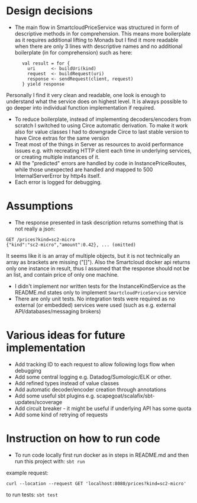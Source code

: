 # Design decisions
- The main flow in SmartcloudPriceService was structured in form of descriptive methods in for comprehension. This means more boilerplate as it requires 
additional lifting to Monads but I find it more readable when there are only 3 lines with descriptive names and no additional boilerplate (in for comprehension) such as here:
```commandline
      val result = for {
        uri      <- buildUri(kind)
        request  <- buildRequest(uri)
        response <- sendRequest(client, request)
      } yield response
```
Personally I find it very clean and readable, one look is enough to understand what the service does on highest level. It is always possible to 
go deeper into individual function implementation if required.
- To reduce boilerplate, instead of implementing decoders/encoders from scratch I switched to using Circe automatic 
derivation. To make it work also for value classes I had to downgrade Circe to last stable version to have Circe extras for the same version
- Treat most of the things in Server as resources to avoid performance issues e.g. with recreating HTTP client each time in underlying services, or creating multiple instances of it.
- All the "predicted" errors are handled by code in InstancePriceRoutes, while those unexpected are handled and mapped to 500 InternalServerError by http4s itself.
- Each error is logged for debugging. 

# Assumptions
- The response presented in task description returns something that is not really a json:
```
GET /prices?kind=sc2-micro
{"kind":"sc2-micro","amount":0.42}, ... (omitted)
```
It seems like it is an array of multiple objects, but it is not technically an array as brackets are missing ("[]").
Also the Smartcloud docker api returns only one instance in result, thus I assumed that the response
should not be an list, and contain price of only one machine.

- I didn't implement nor written tests for the InstanceKindService as the README.md states only to implement `SmartcloudPriceService` service
- There are only unit tests. No integration tests were required as no external (or embedded) services were used (such as e.g. external API/databases/messaging brokers) 

# Various ideas for future implementation
- Add tracking ID to each request to allow following logs flow when debugging
- Add some central logging e.g. Datadog/Sumologic/ELK or other.
- Add refined types instead of value classes
- Add automatic decoder/encoder creation through annotations
- Add some useful sbt plugins e.g. scapegoat/scalafix/sbt-updates/scoverage
- Add circuit breaker - it might be useful if underlying API has some quota
- Add some kind of retrying of requests

# Instruction on how to run code
- To run code locally first run docker as in steps in README.md and then run this project with: 
`sbt run`

example request:
```
curl --location --request GET 'localhost:8080/prices?kind=sc2-micro'
```

to run tests:
`sbt test`
